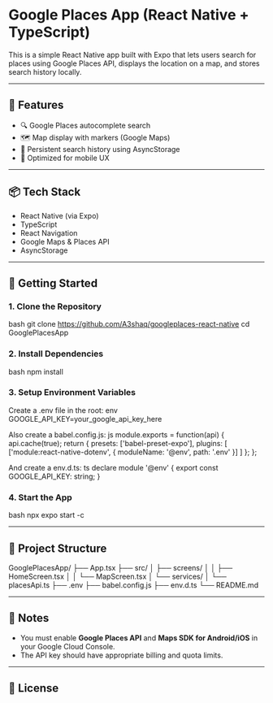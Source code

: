 # Google Places App (React Native + TypeScript)

This is a simple React Native app built with Expo that lets users search for places using Google Places API, displays the location on a map, and stores search history locally.

---

## 🔧 Features

- 🔍 Google Places autocomplete search
- 🗺️ Map display with markers (Google Maps)
- 🧠 Persistent search history using AsyncStorage
- 📱 Optimized for mobile UX

---

## 📦 Tech Stack

- React Native (via Expo)
- TypeScript
- React Navigation
- Google Maps & Places API
- AsyncStorage

---

## 🚀 Getting Started

### 1. Clone the Repository
bash
git clone https://github.com/A3shaq/googleplaces-react-native
cd GooglePlacesApp


### 2. Install Dependencies
bash
npm install


### 3. Setup Environment Variables
Create a .env file in the root:
env
GOOGLE_API_KEY=your_google_api_key_here


Also create a babel.config.js:
js
module.exports = function(api) {
  api.cache(true);
  return {
    presets: ['babel-preset-expo'],
    plugins: [
      ['module:react-native-dotenv', {
        moduleName: '@env',
        path: '.env'
      }]
    ]
  };
};


And create a env.d.ts:
ts
declare module '@env' {
  export const GOOGLE_API_KEY: string;
}


### 4. Start the App
bash
npx expo start -c


---

## 📁 Project Structure

GooglePlacesApp/
├── App.tsx
├── src/
│   ├── screens/
│   │   ├── HomeScreen.tsx
│   │   └── MapScreen.tsx
│   └── services/
│       └── placesApi.ts
├── .env
├── babel.config.js
├── env.d.ts
└── README.md


---

## 📌 Notes
- You must enable **Google Places API** and **Maps SDK for Android/iOS** in your Google Cloud Console.
- The API key should have appropriate billing and quota limits.

---

## 📜 License